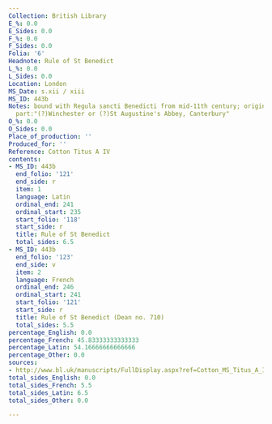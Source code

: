```yaml
---
Collection: British Library
E_%: 0.0
E_Sides: 0.0
F_%: 0.0
F_Sides: 0.0
Folia: '6'
Headnote: Rule of St Benedict
L_%: 0.0
L_Sides: 0.0
Location: London
MS_Date: s.xii / xiii
MS_ID: 443b
Notes: bound with Regula sancti Benedicti from mid-11th century; origin for first
  part:"(?)Winchester or (?)St Augustine's Abbey, Canterbury"
O_%: 0.0
O_Sides: 0.0
Place_of_production: ''
Produced_for: ''
Reference: Cotton Titus A IV
contents:
- MS_ID: 443b
  end_folio: '121'
  end_side: r
  item: 1
  language: Latin
  ordinal_end: 241
  ordinal_start: 235
  start_folio: '118'
  start_side: r
  title: Rule of St Benedict
  total_sides: 6.5
- MS_ID: 443b
  end_folio: '123'
  end_side: v
  item: 2
  language: French
  ordinal_end: 246
  ordinal_start: 241
  start_folio: '121'
  start_side: r
  title: Rule of St Benedict (Dean no. 710)
  total_sides: 5.5
percentage_English: 0.0
percentage_French: 45.83333333333333
percentage_Latin: 54.16666666666666
percentage_Other: 0.0
sources:
- http://www.bl.uk/manuscripts/FullDisplay.aspx?ref=Cotton_MS_Titus_A_IV
total_sides_English: 0.0
total_sides_French: 5.5
total_sides_Latin: 6.5
total_sides_Other: 0.0

---
```

